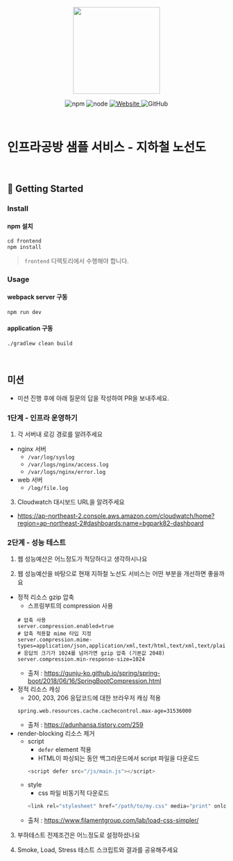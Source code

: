 <p align="center">
    <img width="200px;" src="https://raw.githubusercontent.com/woowacourse/atdd-subway-admin-frontend/master/images/main_logo.png"/>
</p>
<p align="center">
  <img alt="npm" src="https://img.shields.io/badge/npm-%3E%3D%205.5.0-blue">
  <img alt="node" src="https://img.shields.io/badge/node-%3E%3D%209.3.0-blue">
  <a href="https://edu.nextstep.camp/c/R89PYi5H" alt="nextstep atdd">
    <img alt="Website" src="https://img.shields.io/website?url=https%3A%2F%2Fedu.nextstep.camp%2Fc%2FR89PYi5H">
  </a>
  <img alt="GitHub" src="https://img.shields.io/github/license/next-step/atdd-subway-service">
</p>

<br>

# 인프라공방 샘플 서비스 - 지하철 노선도

<br>

## 🚀 Getting Started

### Install
#### npm 설치
```
cd frontend
npm install
```
> `frontend` 디렉토리에서 수행해야 합니다.

### Usage
#### webpack server 구동
```
npm run dev
```
#### application 구동
```
./gradlew clean build
```
<br>

## 미션

* 미션 진행 후에 아래 질문의 답을 작성하여 PR을 보내주세요.

### 1단계 - 인프라 운영하기
1. 각 서버내 로깅 경로를 알려주세요
- nginx 서버
  - `/var/log/syslog` 
  - `/var/logs/nginx/access.log`
  - `/var/logs/nginx/error.log`
- web 서버
  - `/log/file.log`

3. Cloudwatch 대시보드 URL을 알려주세요
- https://ap-northeast-2.console.aws.amazon.com/cloudwatch/home?region=ap-northeast-2#dashboards:name=bgpark82-dashboard


### 2단계 - 성능 테스트
1. 웹 성능예산은 어느정도가 적당하다고 생각하시나요


2. 웹 성능예산을 바탕으로 현재 지하철 노선도 서비스는 어떤 부분을 개선하면 좋을까요
- 정적 리소스 gzip 압축
  - 스프링부트의 compression 사용
  ```properties
  # 압축 사용
  server.compression.enabled=true 
  # 압축 적용할 mime 타입 지정
  server.compression.mime-types=application/json,application/xml,text/html,text/xml,text/plain,application/javascript,text/css
  # 응답의 크기가 1024를 넘어가면 gzip 압축 (기본값 2048)
  server.compression.min-response-size=1024
  ```
  - 출처 : https://gunju-ko.github.io/spring/spring-boot/2018/06/16/SpringBootCompression.html
- 정적 리소스 캐싱
  - 200, 203, 206 응답코드에 대한 브라우저 캐싱 적용
  ```properties
  spring.web.resources.cache.cachecontrol.max-age=31536000
  ```
  - 출처 : https://adunhansa.tistory.com/259
- render-blocking 리소스 제거
  - script
    - `defer` element 적용
    - HTML이 파싱되는 동안 백그라운드에서 script 파일을 다운로드
    ```javascript
    <script defer src="/js/main.js"></script>
    ```
  - style
    - css 파일 비동기적 다운로드
    ```javascript
    <link rel="stylesheet" href="/path/to/my.css" media="print" onload="this.media='all'">
    ```
  - 출처 : https://www.filamentgroup.com/lab/load-css-simpler/

3. 부하테스트 전제조건은 어느정도로 설정하셨나요

4. Smoke, Load, Stress 테스트 스크립트와 결과를 공유해주세요
